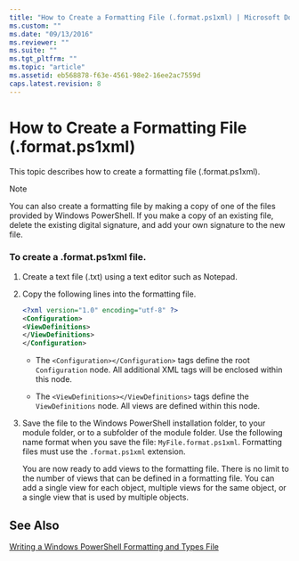 ```yaml
---
title: "How to Create a Formatting File (.format.ps1xml) | Microsoft Docs"
ms.custom: ""
ms.date: "09/13/2016"
ms.reviewer: ""
ms.suite: ""
ms.tgt_pltfrm: ""
ms.topic: "article"
ms.assetid: eb568878-f63e-4561-98e2-16ee2ac7559d
caps.latest.revision: 8
---
```

# How to Create a Formatting File (.format.ps1xml)

This topic describes how to create a formatting file (.format.ps1xml).

> [!NOTE]
> You can also create a formatting file by making a copy of one of the files provided by Windows PowerShell. If you make a copy of an existing file, delete the existing digital signature, and add your own signature to the new file.

### To create a .format.ps1xml file.

1. Create a text file (.txt) using a text editor such as Notepad.

2. Copy the following lines into the formatting file.

   ```xml
   <?xml version="1.0" encoding="utf-8" ?>
   <Configuration>
   <ViewDefinitions>
   </ViewDefinitions>
   </Configuration>
   ```

   - The `<Configuration></Configuration>` tags define the root `Configuration` node. All additional XML tags will be enclosed within this node.

   - The `<ViewDefinitions></ViewDefinitions>` tags define the `ViewDefinitions` node. All views are defined within this node.

3. Save the file to the Windows PowerShell installation folder, to your module folder, or to a subfolder of the module folder. Use the following name format when you save the file:  `MyFile.format.ps1xml`. Formatting files must use the `.format.ps1xml` extension.

   You are now ready to add views to the formatting file. There is no limit to the number of views that can be defined in a formatting file. You can add a single view for each object, multiple views for the same object, or a single view that is used by multiple objects.

## See Also

[Writing a Windows PowerShell Formatting and Types File](./writing-a-powershell-formatting-file.md)
